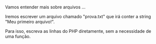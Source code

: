 Vamos entender mais sobre arquivos ...

Iremos escrever um arquivo chamado "prova.txt" que irá conter a string "Meu primeiro arquivo!".

Para isso, escreva as linhas do PHP diretamente, sem a necessidade de uma função.